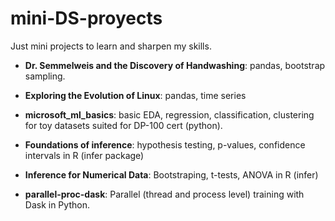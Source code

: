 # mini-DS-proyects

Just mini projects to learn and sharpen my skills.

* **Dr. Semmelweis and the Discovery of Handwashing**: pandas, bootstrap sampling.
 
* **Exploring the Evolution of Linux**: pandas, time series

* **microsoft_ml_basics**: basic EDA, regression, classification, clustering for toy datasets suited for DP-100 cert (python).

* **Foundations of inference**:  hypothesis testing, p-values, confidence intervals in R (infer package)

* **Inference for Numerical Data**: Bootstraping, t-tests, ANOVA in R (infer)

* **parallel-proc-dask**: Parallel (thread and process level) training with Dask in Python.
